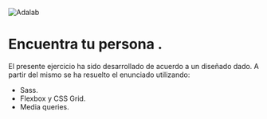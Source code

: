 ![Adalab](https://beta.adalab.es/resources/images/adalab-logo-155x61-bg-white.png)

# Encuentra tu persona .

El presente ejercicio ha sido desarrollado de acuerdo a un diseñado dado.
A partir del mismo se ha resuelto el enunciado utilizando:

- Sass.
- Flexbox y CSS Grid.
- Media queries.
